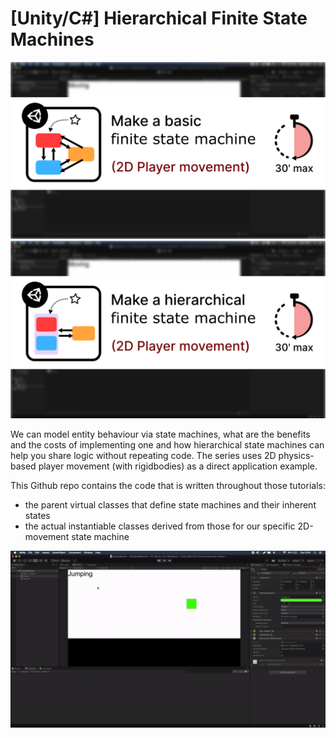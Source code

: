 # [Unity/C#] Hierarchical Finite State Machines


![thumbnail01](imgs/thumbnail01.png)
![thumbnail02](imgs/thumbnail02.png)

We can model entity behaviour via state machines, what are the benefits and the
costs of implementing one and how hierarchical state machines can help you share logic without repeating code. The series
uses 2D physics-based player movement (with rigidbodies) as a direct application example.

This Github repo contains the code that is written throughout those tutorials:

- the parent virtual classes that define state machines and their inherent states
- the actual instantiable classes derived from those for our specific 2D-movement state machine

![demo](imgs/demo.gif)
